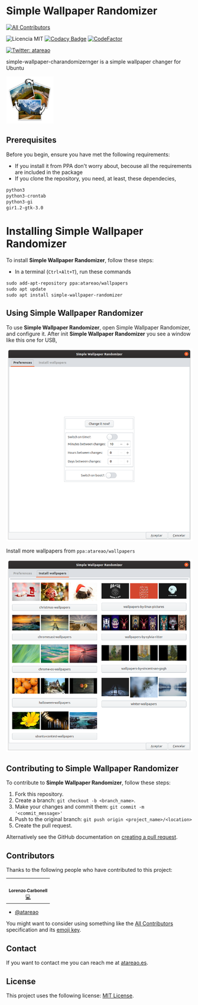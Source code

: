 # Simple Wallpaper Randomizer
<!-- ALL-CONTRIBUTORS-BADGE:START - Do not remove or modify this section -->
[![All Contributors](https://img.shields.io/badge/all_contributors-1-orange.svg?style=flat-square)](#contributors-)
<!-- ALL-CONTRIBUTORS-BADGE:END -->

![Licencia MIT](https://img.shields.io/badge/Licencia-MIT-green)
[![Codacy Badge](https://api.codacy.com/project/badge/Grade/b3e704c3f150404582cd23b9fcb4be32)](https://www.codacy.com/manual/atareao/simple-wallpaper-randomizer?utm_source=github.com&amp;utm_medium=referral&amp;utm_content=atareao/simple-wallpaper-randomizer&amp;utm_campaign=Badge_Grade)
[![CodeFactor](https://www.codefactor.io/repository/github/atareao/simple-wallpaper-randomizer/badge/master)](https://www.codefactor.io/repository/github/atareao/simple-wallpaper-randomizer/overview/master)


[![Twitter: atareao](https://img.shields.io/twitter/follow/atareao.svg?style=social)](https://twitter.com/atareao)


simple-wallpaper-charandomizernger is a simple wallpaper changer for Ubuntu

[![Simple Wall PaperRandomizer](./data/128x128/simple-wallpaper-randomizer.png)](https://www.atareao.es/aplicacion/fondos-de-pantalla-para-ubuntu/)



## Prerequisites

Before you begin, ensure you have met the following requirements:

* If you install it from PPA don't worry about, becouse all the requirements are included in the package
* If you clone the repository, you need, at least, these dependecies,

```
python3
python3-crontab
python3-gi
gir1.2-gtk-3.0
```
# Installing Simple Wallpaper Randomizer

To install **Simple Wallpaper Randomizer**, follow these steps:

* In a terminal (`Ctrl+Alt+T`), run these commands

```
sudo add-apt-repository ppa:atareao/wallpapers
sudo apt update
sudo apt install simple-wallpaper-randomizer
```

## Using Simple Wallpaper Randomizer

To use **Simple Wallpaper Randomizer**, open Simple Wallpaper Randomizer, and configure it. After init **Simple Wallpaper Randomizer** you see a window like this one for USB,

![start Simple Wallpaper Randomizer](./screenshots/image01.png)

Install more wallpapers from `ppa:atareao/wallpapers`

![wallpapers](./screenshots/image02.png)

## Contributing to Simple Wallpaper Randomizer

To contribute to **Simple Wallpaper Randomizer**, follow these steps:

1. Fork this repository.
2. Create a branch: `git checkout -b <branch_name>`.
3. Make your changes and commit them: `git commit -m '<commit_message>'`
4. Push to the original branch: `git push origin <project_name>/<location>`
5. Create the pull request.

Alternatively see the GitHub documentation on [creating a pull request](https://help.github.com/en/github/collaborating-with-issues-and-pull-requests/creating-a-pull-request).

## Contributors

Thanks to the following people who have contributed to this project:
<!-- ALL-CONTRIBUTORS-LIST:START - Do not remove or modify this section -->
<!-- prettier-ignore-start -->
<!-- markdownlint-disable -->
<table>
  <tr>
    <td align="center"><a href="https://www.atareao.es"><img src="https://avatars3.githubusercontent.com/u/298055?v=4" width="100px;" alt=""/><br /><sub><b>Lorenzo Carbonell</b></sub></a><br /><a href="https://github.com/atareao/simple-wallpaper-randomizer/commits?author=atareao" title="Code">💻</a></td>
  </tr>
</table>

<!-- markdownlint-enable -->
<!-- prettier-ignore-end -->
<!-- ALL-CONTRIBUTORS-LIST:END -->

* [@atareao](https://github.com/atareao)

You might want to consider using something like the [All Contributors](https://github.com/all-contributors/all-contributors) specification and its [emoji key](https://allcontributors.org/docs/en/emoji-key).

## Contact

If you want to contact me you can reach me at [atareao.es](https://www.atareao.es).

## License

This project uses the following license: [MIT License](https://choosealicense.com/licenses/mit/).
